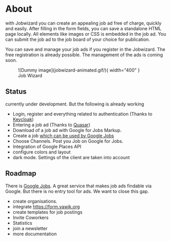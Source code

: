 # About

with Jobwizard you can create an appealing job ad free of charge, quickly and easily. After filling in the form fields, you can save a standalone HTML page locally. All elements like images or CSS is embedded in the job ad. You can submit the job ad to the job board of your choice for publication.

You can save and manage your job ads if you register in the Jobwizard. The free registration is already possible.
The management of the ads is coming soon.

<figure markdown>
  ![Dummy image](jobwizard-animated.gif/){ width="400" }
  <figcaption>Job Wizard</figcaption>
</figure>

## Status

currently under development. But the following is already working

* Login, register and everything related to authentication (Thanks to [Keycloak](https://www.keycloak.org/))
* Entering a job ad (Thanks to [Quasar](https://quasar.dev))
* Download of a job ad with Google for Jobs Markup.
* Create a job [which can be used by Google Jobs](https://yawik.org/2021/12/unabhaengiges-eingabeformular-fuer-google-jobs/)
* Choose Channels. Post you Job on Google for Jobs.
* Integration of Google Places API
* configure colors and layout
* dark mode. Settings of the client are taken into account 

## Roadmap

There is [Google Jobs](https://de.wikipedia.org/wiki/Google_for_Jobs). A great service that makes job ads findable via Google. But there is no entry tool for ads. We want to close this gap.

* create organisations. 
* integrate https://form.yawik.org
* create templates for job postings
* Invite Coworkers
* Statistics
* join a newsletter
* more documentation


